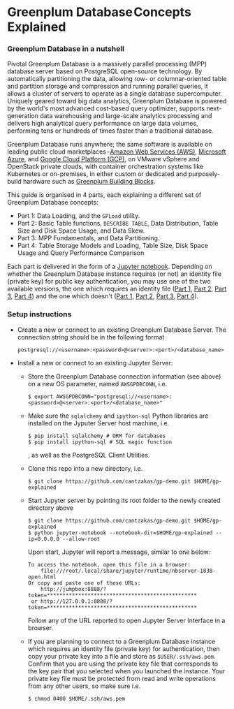 # Greenplum Database Concepts Explained

### Greenplum Database in a nutshell

Pivotal Greenplum Database is a massively parallel processing (MPP) database server based on PostgreSQL open-source technology. By automatically partitioning the data, allowing row- or columnar-oriented table and partition storage and compression and running parallel queries, it allows a cluster of servers to operate as a single database supercomputer. Uniquely geared toward big data analytics, Greenplum Database is powered by the world's most advanced cost-based query optimizer, supports next-generation data warehousing and large-scale analytics processing and delivers high analytical query performance on large data volumes, performing tens or hundreds of times faster than a traditional database.

Greenplum Database runs anywhere; the same software is available on leading public cloud marketplaces - [Amazon Web Services (AWS)](https://pivotal.io/partners/aws/pivotal-greenplum), [Microsoft Azure](https://pivotal.io/partners/microsoft/pivotal-greenplum), and [Google Cloud Platform (GCP)](https://pivotal.io/partners/gcp/pivotal-greenplum), on VMware vSphere and OpenStack private clouds, with container orchestration systems like Kubernetes or on-premises, in either custom or dedicated and purposely-build hardware such as [Greenplum Building Blocks](https://pivotal.io/pivotal-greenplum-building-blocks).

This guide is organised in 4 parts, each explaining a different set of Greenplum Database concepts:
- Part 1: Data Loading,  and the `GPLoad` utility.
- Part 2: Basic Table functions, `DESCRIBE TABLE`, Data Distribution, Table Size and Disk Space Usage, and Data Skew.
- Part 3: MPP Fundamentals, and Data Partitioning.
- Part 4: Table Storage Models and Loading, Table Size, Disk Space Usage and Query Performance Comparison

Each part is delivered in the form of a [Jupyter notebook](https://jupyter.org/). Depending on whether the Greenplum Database  instance requires (or not) an identity file (private key) for public key authentication, you may use one of the two available versions, the one which requires an identity file ([Part 1](AWS-GP-demo-1.ipynb.ipynb), [Part 2](AWS-GP-demo-2.ipynb), [Part 3](AWS-GP-demo-3.ipynb), [Part 4](AWS-GP-demo-4.ipynb)) and the one which doesn't ([Part 1](GP-demo-1.ipynb), [Part 2](GP-demo-2.ipynb), [Part 3](GP-demo-3.ipynb), [Part 4](GP-demo-4.ipynb)).

### Setup instructions
- Create a new or connect to an existing Greenplum Database Server. The connection string should be in the following format
  ```
  postgresql://<username>:<password>@<server>:<port>/<database_name>
  ```
- Install a new or connect to an existing Jupyter Server: 
  - Store the Greenplum Database connection information (see above) on a new OS parameter, named `AWSGPDBCONN`, i.e. 
    ```
    $ export AWSGPDBCONN="postgresql://<username>:<password>@<server>:<port>/<database_name>"
    ```
  - Make sure the `sqlalchemy` and `ipython-sql` Python libraries are installed on the Jyputer Server host machine, i.e. 
    ```
    $ pip install sqlalchemy # ORM for databases
    $ pip install ipython-sql # SQL magic function
    ```
    , as well as the PostgreSQL Client Utilities.
  - Clone this repo into a new directory, i.e.
    ```
    $ git clone https://github.com/cantzakas/gp-demo.git $HOME/gp-explained
    ```
  - Start Jupyter server by pointing its root folder to the newly created directory above
    ```
    $ git clone https://github.com/cantzakas/gp-demo.git $HOME/gp-explained
    $ python jupyter-notebook --notebook-dir=$HOME/gp-explained --ip=0.0.0.0 --allow-root
    ```
    
    Upon start, Jupyter will report a message, similar to one below:
    ```
    To access the notebook, open this file in a browser:
        file:///root/.local/share/jupyter/runtime/nbserver-1838-open.html
    Or copy and paste one of these URLs:
        http://jumpbox:8888/?token=************************************************
     or http://127.0.0.1:8888/?token=************************************************
    ```
    
    Follow any of the URL reported to open Jupyter Server Interface in a browser.
  - If you are planning to connect to a Greenplum Database instance which requires an identity file (private key) for authentication, then copy your private key into a file and store as `$USER/.ssh/aws.pem`. Confirm that you are using the private key file that corresponds to the key pair that you selected when you launched the instance. Your private key file must be protected from read and write operations from any other users, so make sure i.e.
    ```
    $ chmod 0400 $HOME/.ssh/aws.pem
    ```
